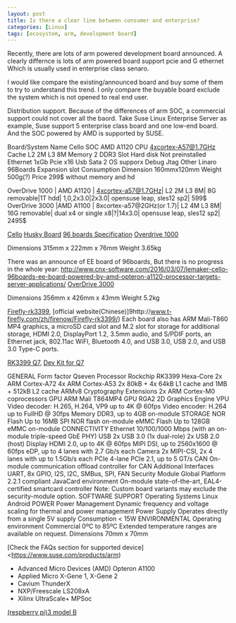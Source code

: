 ```yaml
---
layout: post
title: Is there a clear line between consumer and enterprise?
categories: [Linux]
tags: [ecosystem, arm, development board]
---
```


Recently, there are lots of arm powered development board announced. A clearly differnce is lots of arm powered board support pcie and G ethernet Which is usually used in enterprise class senaro.

I would like compare the existing/announced board and buy some of them to try to understand this trend. I only compare the buyable board exclude the system which is not opened to real end user.

Distribution support. Because of the differences of arm SOC, a commercial support could not cover all the baord. Take Suse Linux Enterprise Server as example, Suse support 5 enterprise class board and one low-end board. And the SOC powered by AMD is supported by SUSE.


Board/System Name   Cello
SOC                 AMD A1120
CPU                 4xcortex-A57@1.7GHz
Cache               L2 2M L3 8M
Memory              2 DDR3 Slot
Hard disk           Not preinstalled
Ethernet            1xGb
Pcie                x16
Usb
Sata                2
OS supporx
Debug               Jtag
Other               Linaro 96Boards Expansion slot
Consumption
Dimension           160mmx120mm
Weight              500g(?)
Price               299$ without memory and hd

OverDrive 1000  | AMD A1120 | 4xcortex-a57@1.7GHz| L2 2M L3 8M| 8G removable|1T hdd| 1,0,2x3.0|2x3.0| opensuse leap, sles12 sp2| 599$
OverDrive 3000   |AMD A1100 | 8xcortex-a57@2GHz(or 1.7)| L2 4M L3 8M| 16G removable| dual x4 or single x8|?|14x3.0| opensuse leap, sles12 sp2| 2495$

[Cello](http://www.96boards.org/product/cello/)
[Husky Board](http://www.96boards.org/product/huskyboard/)
[96 boards Specification](https://www.96boards.org/specifications/)
[Overdrive 1000](https://shop.softiron.co.uk/product/overdrive-1000/)

Dimensions 315mm x 222mm x 76mm
Weight 3.65kg

There was an announce of EE board of 96boards, But there is no progress in the whole year: <http://www.cnx-software.com/2016/03/07/lemaker-cello-96boards-ee-board-powered-by-amd-opteron-a1120-processor-targets-server-applications/>
[OverDrive 3000](https://shop.softiron.co.uk/product/overdrive-3000/)

Dimensions 356mm x 426mm x 43mm
Weight 5.2kg

[Firefly-rk3399](https://www.kickstarter.com/projects/1771382379/firefly-rk3399-six-core-64-bit-high-performance-pl), [official website(Chinese)]9http://www.t-firefly.com/zh/firenow/Firefly-rk3399/)
Each board also has ARM Mali-T860 MP4 graphics, a microSD card slot and M.2 slot for storage for additional storage, HDMI 2.0, DisplayPort 1.2, 3.5mm audio, and S/PDIF ports, an Ethernet jack, 802.11ac WiFI, Bluetooth 4.0, and USB 3.0, USB 2.0, and USB 3.0 Type-C ports.

[RK3399 Q7](https://www.theobroma-systems.com/rk3399-q7/overview), [Dev Kit for Q7](https://www.theobroma-systems.com/hainan-q7-dev-kit/overview)

GENERAL
Form factor Qseven
Processor   Rockchip RK3399 Hexa-Core
2x ARM Cortex-A72
4x ARM Cortex-A53
2x 80kB + 4x 64kB L1 cache and 1MB + 512kB L2 cache
ARMv8 Cryptography Extensions
2x ARM Cortex-M0 coprocessors
GPU ARM Mali T864MP4 GPU
RGA2 2D Graphics Engine
VPU Video decoder: H.265, H.264, VP9 up to 4K @ 60fps
Video encoder: H.264 up to FullHD @ 30fps
Memory  DDR3, up to 4GB on-module
STORAGE
NOR Flash   Up to 16MB SPI NOR flash on-module
eMMC Flash  Up to 128GB eMMC on-module
CONNECTIVITY
Ethernet    10/100/1000 Mbps (with an on-module triple-speed GbE PHY)
USB 2x USB 3.0 (1x dual-role)
2x USB 2.0 (host)
Display HDMI 2.0, up to 4K @ 60fps
MIPI DSI, up to 2560x1600 @ 60fps
eDP, up to 4 lanes with 2.7 Gb/s each
Camera  2x MIPI-CSI, 2x 4 lanes with up to 1.5Gb/s each
PCIe    4-lane PCIe 2.1, up to 5 GT/s
CAN On-module communication offload controller for CAN
Additional Interfaces   UART, 8x GPIO, I2S, I2C, SMBus, SPI, FAN
Security Module Global Platform 2.2.1 compliant JavaCard environment
On-module state-of-the-art, EAL4-certified smartcard controller
Note: Custom board variants may exclude the security-module option.
SOFTWARE SUPPORT
Operating Systems   Linux
Android
POWER
Power Management    Dynamic frequency and voltage scaling for thermal and power management
Power Supply    Operates directly from a single 5V supply
Consumption < 15W
ENVIRONMENTAL
Operating environment   Commercial 0ºC to 85ºC
Extended temperature ranges are available on request.
Dimensions  70mm x 70mm

[Check the FAQs section for supported device]<https://www.suse.com/products/arm)
*  Advanced Micro Devices (AMD) Opteron A1100
*  Applied Micro X-Gene 1, X-Gene 2
*  Cavium ThunderX
*  NXP/Freescale LS208xA
*  Xilinx UltraScale+ MPSoc

[(respberry pi)3 model B](https://www.suse.com/products/arm/raspberry-pi/)
